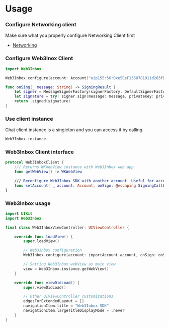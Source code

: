 # Usage

### Configure Networking client

Make sure what you properly configure Networking Client first 
- [Networking](../core/networking-configuration.md)

### Configure Web3Inox Client

```swift
import Web3Inbox

Web3Inbox.configure(account: Account("eip155:56:0xe5EeF1368781911d265fDB6946613dA61915a501")!, onSign: onSign)

func onSing(_ message: String) -> SigningResult {
    let signer = MessageSignerFactory(signerFactory: DefaultSignerFactory()).create()
    let signature = try! signer.sign(message: message, privateKey: privateKey, type: .eip191)
    return .signed(signature)
}
```

### Use client instance

Chat client instance is a singleton and you can access it by calling

```swift
Web3Inbox.instance
```

### Web3Inbox Client interface

```swift
protocol Web3InboxClient {
	/// Returns WKWebView instance with Web3Inbox web app
	func getWebView() -> WKWebView

	/// Reconfigure Web3Inbox SDK with another account. Useful for account changing
	func setAccount( _ account: Account, onSign: @escaping SigningCallback) async throws
}
```


### Web3Inbox usage

```swift
import UIKit
import Web3Inbox

final class Web3InboxViewController: UIViewController {

    override func loadView() {
        super.loadView()

        // Web3Inbox configuration
        Web3Inbox.configure(account: importAccount.account, onSign: onSing)

        // Setting Web3Inbox webView as main view
        view = Web3Inbox.instance.getWebView()
    }

    override func viewDidLoad() {
        super.viewDidLoad()

        // Other UIViewController customizations
        edgesForExtendedLayout = []
        navigationItem.title = "Web3Inbox SDK"
        navigationItem.largeTitleDisplayMode = .never
    }
}

```